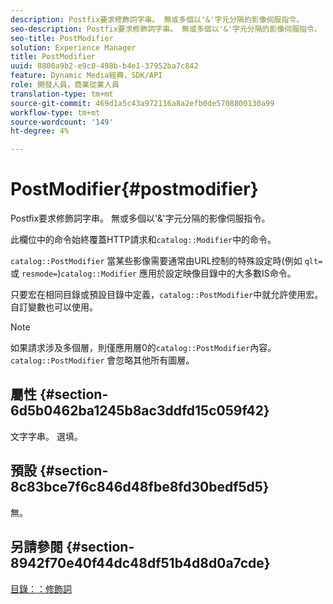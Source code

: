 ```yaml
---
description: Postfix要求修飾詞字串。 無或多個以'&'字元分隔的影像伺服指令。
seo-description: Postfix要求修飾詞字串。 無或多個以'&'字元分隔的影像伺服指令。
seo-title: PostModifier
solution: Experience Manager
title: PostModifier
uuid: 8800a9b2-e9c0-498b-b4e1-37952ba7c842
feature: Dynamic Media經典，SDK/API
role: 開發人員，商業從業人員
translation-type: tm+mt
source-git-commit: 469d1a5c43a972116a8a2efb0de5708800130a99
workflow-type: tm+mt
source-wordcount: '149'
ht-degree: 4%

---
```



# PostModifier{#postmodifier}

Postfix要求修飾詞字串。 無或多個以&#39;&amp;&#39;字元分隔的影像伺服指令。

此欄位中的命令始終覆蓋HTTP請求和`catalog::Modifier`中的命令。

`catalog::PostModifier` 當某些影像需要通常由URL控制的特殊設定時(例如 `qlt=` 或 `resmode=`)`catalog::Modifier` 應用於設定映像目錄中的大多數IS命令。

只要宏在相同目錄或預設目錄中定義，`catalog::PostModifier`中就允許使用宏。 自訂變數也可以使用。

>[!NOTE]
>
>如果請求涉及多個層，則僅應用層0的`catalog::PostModifier`內容。 `catalog::PostModifier` 會忽略其他所有圖層。

## 屬性 {#section-6d5b0462ba1245b8ac3ddfd15c059f42}

文字字串。 選填。

## 預設 {#section-8c83bce7f6c846d48fbe8fd30bedf5d5}

無。

## 另請參閱 {#section-8942f70e40f44dc48df51b4d8d0a7cde}

[目錄：：修飾詞](../../../../../../is-api/image-catalog/image-serving-api-ref/c-image-catalog-reference/c-image-svg-data-reference/c-image-data-reference/r-modifier-cat.md#reference-d2c6884b3a2248fab81a112d27969834)
